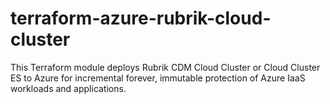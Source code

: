 # terraform-azure-rubrik-cloud-cluster
This Terraform module deploys Rubrik CDM Cloud Cluster or Cloud Cluster ES to Azure for incremental forever, immutable protection of Azure IaaS workloads and applications.
